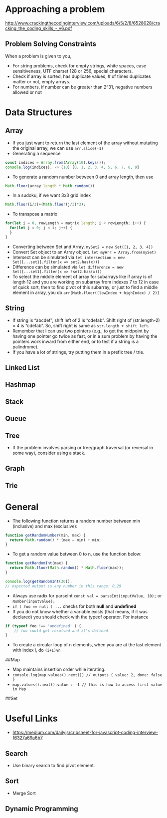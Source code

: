 # Approaching a problem
http://www.crackingthecodinginterview.com/uploads/6/5/2/8/6528028/cracking_the_coding_skills_-_v6.pdf

## Problem Solving Constraints
When a problem is given to you,
* For string problems, check for empty strings, white spaces, case sensitiveness, UTF charset 128 or 256, special characters.
* Check if array is sorted, has duplicate values, # of times duplicates matter or not, empty arrays.
* For numbers, if number can be greater than 2^31, negative numbers allowed or not

# Data Structures

## Array

* If you just want to return the last element of the array without mutating the original array, we can use ```arr.slice(-1)```
* Generating a sequence 
```javascript
const indices = Array.from(Array(10).keys());
console.log(indices); -> (10) [0, 1, 2, 3, 4, 5, 6, 7, 8, 9]
```
* To generate a random number between 0 and array length, then use 
```javascript
Math.floor(array.length * Math.random())
```
* In a sudoku, if we want 3x3 grid index 
```javascript
Math.floor(i/3)+(Math.floor(j/3)*3);
```
* To transpose a matrix 
```javascript
for(let i = 0, rowLength = matrix.length; i < rowLength; i++) {
  for(let j = 0; j < i; j++) {
  }
}
```
*	Converting between Set and Array. ```mySet2 = new Set([1, 2, 3, 4])```
* Convert Set object to an Array object. ```let myArr = Array.from(mySet)```
* Intersect can be simulated via ```let intersection = new Set([...set1].filter(x => set2.has(x)))```
* Difference can be simulated via ```let difference = new Set([...set1].filter(x => !set2.has(x)))```
* To select the middle element of array for subarrays like if array is of length 12 and you are working on subarray from indexes 7 to 12 in case of quick sort, 
then to find pivot of this subarray, or just to find a middle element in array, you do 
```arr[Math.floor((lowIndex + highIndex) / 2)]```

## String

* If string is “abcdef”, shift left of 2 is “cdefab”. Shift right of (str.length-2) = 4 is “cdefab”. So, shift right is same as ```str.length + shift left```.
* Remember that I can use two pointers (e.g., to get the midpoint by having one pointer go twice as fast, or in a sum problem by having the pointers work inward from either end, or to test if a string is a palindrome).
* If you have a lot of strings, try putting them in a prefix tree / trie.

## Linked List

## Hashmap

## Stack

## Queue

## Tree

* If the problem involves parsing or tree/graph traversal (or reversal in some way), consider using a stack.

## Graph

## Trie

# General
* The following function returns a random number between min (inclusive) and max (exclusive):
```javascript
function getRandomNumber(min, max) {
  return Math.random() * (max — min) + min;
}
```
* To get a random value between 0 to n, use the function below:
```javascript
function getRandomInt(max) {
  return Math.floor(Math.random() * Math.floor(max));
}

console.log(getRandomInt(30));
// expected output is any number in this range: 0…29
```
* Always use radix for parseInt ```const val = parseInt(inputValue, 10);``` or ```Number(inputValue);```
* ```if ( foo == null ) ...``` checks for both **null** and **undefined**
* If you do not know whether a variable exists (that means, if it was declared) you should check with the typeof operator. For instance
```javascript
if (typeof foo !== 'undefined' ) {
    // foo could get resolved and it's defined
}
```
* To create a circular loop of n elements, when you are at the last element with index i, do ```(i+1)%n```

##Map
* Map maintains insertion order while iterating. 
* ```console.log(map.values().next()) // outputs { value: 2, done: false }```
* ```map.values().next().value : -1 // this is how to access first value in Map ```

##Set

# Useful Links
* https://medium.com/dailyjs/cribsheet-for-javascript-coding-interview-f6327a69a6b7

## Search

* Use binary search to find pivot element.

## Sort
* Merge Sort


## Dynamic Programming


